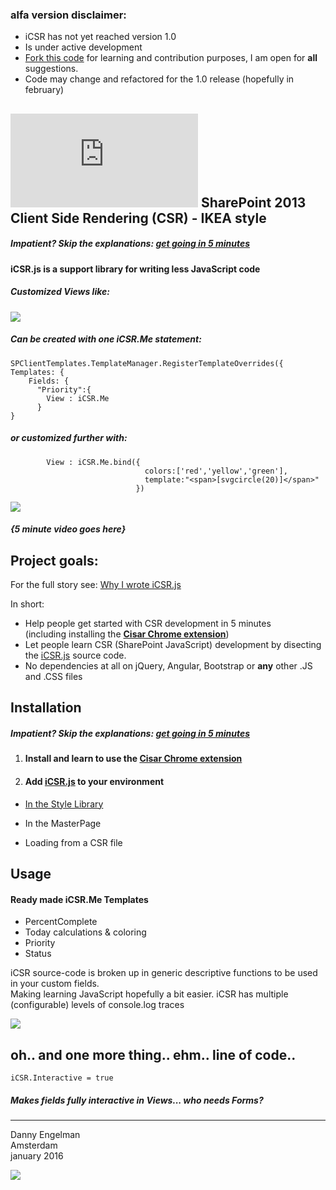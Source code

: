 ### alfa version disclaimer:
* iCSR has not yet reached version 1.0  
* Is under active development  
* [Fork this code](https://github.com/365SI/iCSR#fork-destination-box) for learning and contribution purposes, I am open for **all** suggestions.
* Code may change and refactored for the 1.0 release (hopefully in february)

## ![](https://365csi.nl/iCSR/ipcountlogo/index.php) SharePoint 2013 Client Side Rendering (CSR) - IKEA style

##### Impatient? Skip the explanations: [get going in 5 minutes](./Documentation/using-cisar.md)

#### iCSR.js is a support library for writing **less** JavaScript code

##### Customized Views like:

![](http://i.imgur.com/ZUNgWGh.jpg)

##### Can be created with one **iCSR.Me** statement:

    SPClientTemplates.TemplateManager.RegisterTemplateOverrides({
    Templates: {
        Fields: {
          "Priority":{
            View : iCSR.Me
          }
    }

##### or customized further with:

            View : iCSR.Me.bind({
                                  colors:['red','yellow','green'],
					              template:"<span>[svgcircle(20)]</span>"
            					})

![](http://i.imgur.com/pOMU6YW.jpg)  

##### *{5 minute video goes here}*

## Project goals:

For the full story see: [Why I wrote iCSR.js](./Documentation/why-iCSR-was-developed.md)

In short:

* Help people get started with CSR development in 5 minutes  
(including installing the [**Cisar Chrome extension**](https://chrome.google.com/webstore/detail/cisar/nifbdojdggkboiifaklkamfpjcmgafpo?hl=en))
* Let people learn CSR (SharePoint JavaScript) development by disecting the [iCSR.js](./iCSR.js) source code.
* No dependencies at all on jQuery, Angular, Bootstrap or **any** other .JS and .CSS files

## Installation

##### Impatient? Skip the explanations: [get going in 5 minutes](./Documentation/using-cisar.md)


1. #### Install and learn to use the [Cisar Chrome extension](https://chrome.google.com/webstore/detail/cisar/nifbdojdggkboiifaklkamfpjcmgafpo?hl=en)


2. #### Add [iCSR.js](./iCSR.js) to your environment

* [In the Style Library](./documentation/)

* In the MasterPage

* Loading from a CSR file

## Usage

#### Ready made iCSR.Me Templates

* PercentComplete
* Today calculations & coloring
* Priority
* Status

iCSR source-code is broken up in generic descriptive functions to be used in your custom fields.  
Making learning JavaScript hopefully a bit easier.
iCSR has multiple (configurable) levels of console.log traces

![](http://i.imgur.com/NkVJTL7.jpg)

## oh.. and one more thing.. ehm.. line of code..

    iCSR.Interactive = true

##### Makes fields fully interactive in Views... who needs Forms?


----------


Danny Engelman  
Amsterdam  
january 2016



![](http://i.imgur.com/89vJz3x.jpg)
